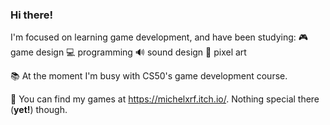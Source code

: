 ### Hi there!

I'm focused on learning game development, and have been studying:
🎮 game design
💻 programming
🔊 sound design
🎨 pixel art

📚 At the moment I'm busy with CS50's game development course.

🧲 You can find my games at https://michelxrf.itch.io/. Nothing special there (__yet!__) though.
